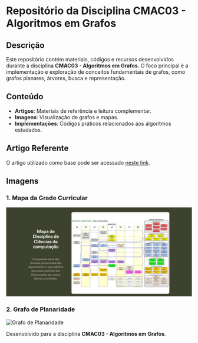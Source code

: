 # Repositório da Disciplina **CMAC03 - Algoritmos em Grafos**

## Descrição
Este repositório contém materiais, códigos e recursos desenvolvidos durante a disciplina **CMAC03 - Algoritmos em Grafos**. O foco principal é a implementação e exploração de conceitos fundamentais de grafos, como grafos planares, árvores, busca e representação.

## Conteúdo
- **Artigos**: Materiais de referência e leitura complementar.
- **Imagens**: Visualização de grafos e mapas.
- **Implementações**: Códigos práticos relacionados aos algoritmos estudados.

## Artigo Referente
O artigo utilizado como base pode ser acessado [neste link](https://drive.google.com/file/d/1oiGo_VjwJkffGHWzt7dFHkbrAdhO-BoL/view?usp=sharing).

## Imagens

### 1. Mapa da Grade Curricular
![Mapa da Grade Curricular](Slides/2.PNG)

### 2. Grafo de Planaridade
![Grafo de Planaridade]()

Desenvolvido para a disciplina **CMAC03 - Algoritmos em Grafos**.
